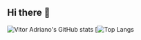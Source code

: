 ## Hi there 👋

<!--
**VorAd2/VorAd2** is a ✨ _special_ ✨ repository because its `README.md` (this file) appears on your GitHub profile.

Here are some ideas to get you started:

- 🔭 I’m currently working on ...
- 🌱 I’m currently learning ...
- 👯 I’m looking to collaborate on ...
- 🤔 I’m looking for help with ...
- 💬 Ask me about ...
- 📫 How to reach me: ...
- 😄 Pronouns: ...
- ⚡ Fun fact: ...
-->
![Vitor Adriano's GitHub stats](https://github-readme-stats.vercel.app/api?username=VorAd2&show_icons=true&theme=radical)
[![Top Langs](https://github-readme-stats.vercel.app/api/top-langs/?username=VorAd2&langs_count=8&layout=donut&theme=radical)
